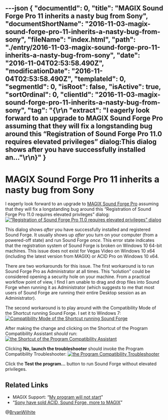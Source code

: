 ---json
{
  "documentId": 0,
  "title": "MAGIX Sound Forge Pro 11 inherits a nasty bug from Sony",
  "documentShortName": "2016-11-03-magix-sound-forge-pro-11-inherits-a-nasty-bug-from-sony",
  "fileName": "index.html",
  "path": "./entry/2016-11-03-magix-sound-forge-pro-11-inherits-a-nasty-bug-from-sony",
  "date": "2016-11-04T02:53:58.490Z",
  "modificationDate": "2016-11-04T02:53:58.490Z",
  "templateId": 0,
  "segmentId": 0,
  "isRoot": false,
  "isActive": true,
  "sortOrdinal": 0,
  "clientId": "2016-11-03-magix-sound-forge-pro-11-inherits-a-nasty-bug-from-sony",
  "tag": "{\r\n  \"extract\": \"I eagerly look forward to an upgrade to MAGIX Sound Forge Pro assuming that they will fix a longstanding bug around this “Registration of Sound Forge Pro 11.0 requires elevated privileges” dialog:This dialog shows after you have successfully installed an...\"\r\n}"
}
---

# MAGIX Sound Forge Pro 11 inherits a nasty bug from Sony

I eagerly look forward to an upgrade to [MAGIX Sound Forge Pro](http://www.magix-audio.com/us/sound-forge/) assuming that they will fix a longstanding bug around this “Registration of Sound Forge Pro 11.0 requires elevated privileges” dialog:
[<img alt="“Registration of Sound Forge Pro 11.0 requires elevated privileges” dialog" src="https://farm6.staticflickr.com/5476/30503921021_a3741768d5_o_d.png">](https://www.flickr.com/photos/wilhite/30503921021/in/dateposted-public/ "“Registration of Sound Forge Pro 11.0 requires elevated privileges” dialog")

This dialog shows *after* you have successfully installed and registered Sound Forge. It usually shows up *after* you turn on your computer (from a powered-off state) and run Sound Forge *once*. This error state indicates that the registration system of Sound Forge is broken on Windows 10 64-bit machines. This issue does not exist for Vegas Video on Windows 10 x64 (including the latest version from MAGIX) or ACID Pro on Windows 10 x64.

There are two workarounds for this issue. The first workaround is to run Sound Forge Pro as Administrator at all times. This “solution” could be considered opening a security hole on your machine. From a practical workflow point of view, I find I am unable to drag and drop files into Sound Forge when running it as Administrator (which suggests to me that most users of Sound Forge are running their entire Desktop session as an Administrator).

The second workaround is to play around with the Compatibility Mode of the Shortcut running Sound Forge. I set it to Windows 7:
[<img alt="Compatibility Mode of the Shortcut running Sound Forge" src="https://farm6.staticflickr.com/5654/30503920961_d7f8b7a466_o_d.png">](https://www.flickr.com/photos/wilhite/30503920961/in/dateposted-public/ "Compatibility Mode of the Shortcut running Sound Forge")

After making the change and clicking on the Shortcut of the Program Compatibility Assistant *should* run:
[<img alt="the Shortcut of the Program Compatibility Assistant" src="https://farm6.staticflickr.com/5500/29958085263_8cd5e82006_o_d.png">](https://www.flickr.com/photos/wilhite/29958085263/in/dateposted-public/ "the Shortcut of the Program Compatibility Assistant")

Clicking **No, launch the troubleshooter** should invoke the Program Compatibility Troubleshooter:
[<img alt="the Program Compatibility Troubleshooter" src="https://farm6.staticflickr.com/5683/29958085413_19e0f45661_o_d.png">](https://www.flickr.com/photos/wilhite/29958085413/in/dateposted-public/ "the Program Compatibility Troubleshooter")

Click the **Test the program…** button to run Sound Forge without elevated privileges.

## Related Links

* MAGIX Support: “[My program will not start](https://support2.magix.com/customer/en/faq/my-program-will-not-start-2)”
* “[Sony have sold ACID, Sound Forge, more to MAGIX](http://cdm.link/2016/06/sony-just-sold-acid-sound-forge-magix/)”

@[BryanWilhite](https://twitter.com/BryanWilhite)
